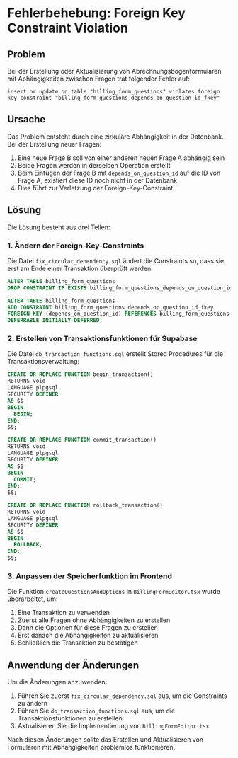 # Fehlerbehebung: Foreign Key Constraint Violation

## Problem

Bei der Erstellung oder Aktualisierung von Abrechnungsbogenformularen mit Abhängigkeiten zwischen Fragen trat folgender Fehler auf:

```
insert or update on table "billing_form_questions" violates foreign key constraint "billing_form_questions_depends_on_question_id_fkey"
```

## Ursache

Das Problem entsteht durch eine zirkuläre Abhängigkeit in der Datenbank. Bei der Erstellung neuer Fragen:

1. Eine neue Frage B soll von einer anderen neuen Frage A abhängig sein
2. Beide Fragen werden in derselben Operation erstellt
3. Beim Einfügen der Frage B mit `depends_on_question_id` auf die ID von Frage A, existiert diese ID noch nicht in der Datenbank
4. Dies führt zur Verletzung der Foreign-Key-Constraint

## Lösung

Die Lösung besteht aus drei Teilen:

### 1. Ändern der Foreign-Key-Constraints

Die Datei `fix_circular_dependency.sql` ändert die Constraints so, dass sie erst am Ende einer Transaktion überprüft werden:

```sql
ALTER TABLE billing_form_questions 
DROP CONSTRAINT IF EXISTS billing_form_questions_depends_on_question_id_fkey;

ALTER TABLE billing_form_questions
ADD CONSTRAINT billing_form_questions_depends_on_question_id_fkey
FOREIGN KEY (depends_on_question_id) REFERENCES billing_form_questions(id) ON DELETE SET NULL
DEFERRABLE INITIALLY DEFERRED;
```

### 2. Erstellen von Transaktionsfunktionen für Supabase

Die Datei `db_transaction_functions.sql` erstellt Stored Procedures für die Transaktionsverwaltung:

```sql
CREATE OR REPLACE FUNCTION begin_transaction()
RETURNS void
LANGUAGE plpgsql
SECURITY DEFINER
AS $$
BEGIN
  BEGIN;
END;
$$;

CREATE OR REPLACE FUNCTION commit_transaction()
RETURNS void
LANGUAGE plpgsql
SECURITY DEFINER
AS $$
BEGIN
  COMMIT;
END;
$$;

CREATE OR REPLACE FUNCTION rollback_transaction()
RETURNS void
LANGUAGE plpgsql
SECURITY DEFINER
AS $$
BEGIN
  ROLLBACK;
END;
$$;
```

### 3. Anpassen der Speicherfunktion im Frontend

Die Funktion `createQuestionsAndOptions` in `BillingFormEditor.tsx` wurde überarbeitet, um:

1. Eine Transaktion zu verwenden
2. Zuerst alle Fragen ohne Abhängigkeiten zu erstellen
3. Dann die Optionen für diese Fragen zu erstellen
4. Erst danach die Abhängigkeiten zu aktualisieren
5. Schließlich die Transaktion zu bestätigen

## Anwendung der Änderungen

Um die Änderungen anzuwenden:

1. Führen Sie zuerst `fix_circular_dependency.sql` aus, um die Constraints zu ändern
2. Führen Sie `db_transaction_functions.sql` aus, um die Transaktionsfunktionen zu erstellen
3. Aktualisieren Sie die Implementierung von `BillingFormEditor.tsx`

Nach diesen Änderungen sollte das Erstellen und Aktualisieren von Formularen mit Abhängigkeiten problemlos funktionieren. 